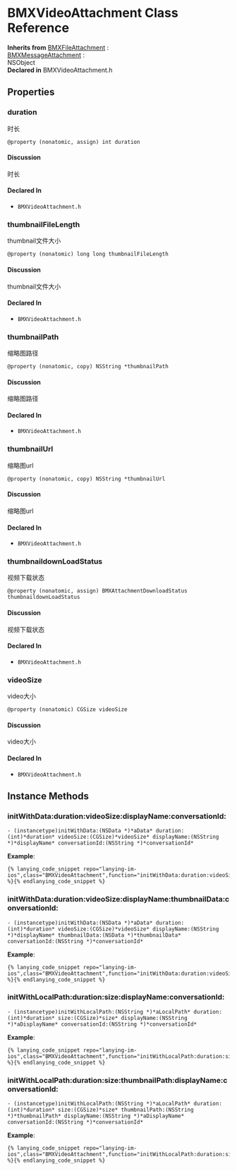 # BMXVideoAttachment Class Reference

  **Inherits from** <a href="../Classes/BMXFileAttachment.md">BMXFileAttachment</a> :   
<a href="../Classes/BMXMessageAttachment.md">BMXMessageAttachment</a> :   
NSObject  
  **Declared in** BMXVideoAttachment.h  

## Properties

<a name="//api/name/duration" title="duration"></a>
### duration

时长

`@property (nonatomic, assign) int duration`

#### Discussion
时长

#### Declared In
* `BMXVideoAttachment.h`

<a name="//api/name/thumbnailFileLength" title="thumbnailFileLength"></a>
### thumbnailFileLength

thumbnail文件大小

`@property (nonatomic) long long thumbnailFileLength`

#### Discussion
thumbnail文件大小

#### Declared In
* `BMXVideoAttachment.h`

<a name="//api/name/thumbnailPath" title="thumbnailPath"></a>
### thumbnailPath

缩略图路径

`@property (nonatomic, copy) NSString *thumbnailPath`

#### Discussion
缩略图路径

#### Declared In
* `BMXVideoAttachment.h`

<a name="//api/name/thumbnailUrl" title="thumbnailUrl"></a>
### thumbnailUrl

缩略图url

`@property (nonatomic, copy) NSString *thumbnailUrl`

#### Discussion
缩略图url

#### Declared In
* `BMXVideoAttachment.h`

<a name="//api/name/thumbnaildownLoadStatus" title="thumbnaildownLoadStatus"></a>
### thumbnaildownLoadStatus

视频下载状态

`@property (nonatomic, assign) BMXAttachmentDownloadStatus thumbnaildownLoadStatus`

#### Discussion
视频下载状态

#### Declared In
* `BMXVideoAttachment.h`

<a name="//api/name/videoSize" title="videoSize"></a>
### videoSize

video大小

`@property (nonatomic) CGSize videoSize`

#### Discussion
video大小

#### Declared In
* `BMXVideoAttachment.h`

<a title="Instance Methods" name="instance_methods"></a>
## Instance Methods

<a name="//api/name/initWithData:duration:videoSize:displayName:conversationId:" title="initWithData:duration:videoSize:displayName:conversationId:"></a>
### initWithData:duration:videoSize:displayName:conversationId:

`- (instancetype)initWithData:(NSData *)*aData* duration:(int)*duration* videoSize:(CGSize)*videoSize* displayName:(NSString *)*displayName* conversationId:(NSString *)*conversationId*`

<a name="//api/name/initWithData:duration:videoSize:displayName:thumbnailData:conversationId:" title="initWithData:duration:videoSize:displayName:thumbnailData:conversationId:"></a>
**Example**:
```
{% lanying_code_snippet repo="lanying-im-ios",class="BMXVideoAttachment",function="initWithData:duration:videoSize:displayName:conversationId:" %}{% endlanying_code_snippet %}
```
### initWithData:duration:videoSize:displayName:thumbnailData:conversationId:

`- (instancetype)initWithData:(NSData *)*aData* duration:(int)*duration* videoSize:(CGSize)*videoSize* displayName:(NSString *)*displayName* thumbnailData:(NSData *)*thumbnailData* conversationId:(NSString *)*conversationId*`

<a name="//api/name/initWithLocalPath:duration:size:displayName:conversationId:" title="initWithLocalPath:duration:size:displayName:conversationId:"></a>
**Example**:
```
{% lanying_code_snippet repo="lanying-im-ios",class="BMXVideoAttachment",function="initWithData:duration:videoSize:displayName:thumbnailData:conversationId:" %}{% endlanying_code_snippet %}
```
### initWithLocalPath:duration:size:displayName:conversationId:

`- (instancetype)initWithLocalPath:(NSString *)*aLocalPath* duration:(int)*duration* size:(CGSize)*size* displayName:(NSString *)*aDisplayName* conversationId:(NSString *)*conversationId*`

<a name="//api/name/initWithLocalPath:duration:size:thumbnailPath:displayName:conversationId:" title="initWithLocalPath:duration:size:thumbnailPath:displayName:conversationId:"></a>
**Example**:
```
{% lanying_code_snippet repo="lanying-im-ios",class="BMXVideoAttachment",function="initWithLocalPath:duration:size:displayName:conversationId:" %}{% endlanying_code_snippet %}
```
### initWithLocalPath:duration:size:thumbnailPath:displayName:conversationId:

`- (instancetype)initWithLocalPath:(NSString *)*aLocalPath* duration:(int)*duration* size:(CGSize)*size* thumbnailPath:(NSString *)*thumbnailPath* displayName:(NSString *)*aDisplayName* conversationId:(NSString *)*conversationId*`

**Example**:
```
{% lanying_code_snippet repo="lanying-im-ios",class="BMXVideoAttachment",function="initWithLocalPath:duration:size:thumbnailPath:displayName:conversationId:" %}{% endlanying_code_snippet %}
```
